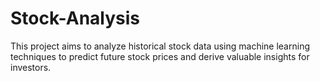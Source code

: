 # Stock-Analysis
This project aims to analyze historical stock data using machine learning techniques to predict future stock prices and derive valuable insights for investors.
